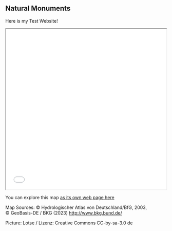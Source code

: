 ## Natural Monuments 

Here is my Test Website!

<iframe src='Oder_Einzugsgebiet_und_Auen.html' height="500" width="500"></iframe>

You can explore this map [as its own web page here](Oder_Einzugsgebiet_und_Auen.html)

Map Sources:
© Hydrologischer Atlas von Deutschland/BfG, 2003,  
© GeoBasis-DE / BKG (2023) http://www.bkg.bund.de/

Picture: Lotse / Lizenz: Creative Commons CC-by-sa-3.0 de

